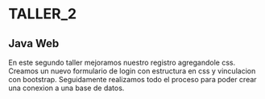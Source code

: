 # TALLER_2 
## Java Web

En este segundo taller mejoramos nuestro registro agregandole css.
Creamos un nuevo formulario de login con estructura en css y vinculacion con bootstrap. Seguidamente realizamos todo el proceso para poder crear una conexion a una base de datos. 
